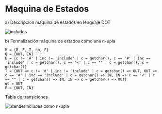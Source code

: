 # Maquina de Estados

 a) Descripcion maquina de estados en lenguaje DOT
 
![includes](https://user-images.githubusercontent.com/82002194/130468334-85518479-1804-4140-8a98-4ef0e3824358.png)

b) Formalización máquina de estados como una n-upla

	M = {Q, E, T, qo, F}
	Q = {OUT, IN}
	E = {c != '#' | inc != 'include' | c = getchar(), c == '#' | inc == 'include' | c = getchar(), c == '<' | c == "" | c = getchar(), c = getchar()}
	T = {OUT => c != '#' | inc != 'include' | c = getchar() => OUT, OUT => c == '#' | inc == 'include' | c = getchar() => IN, IN => c == '<' | c == "" | c = getchar() => IN, IN => c = getchar() => OUT}
	qo = OUT
	F = {OUT, IN}	
	
Tabla de transiciones

![atenderIncludes como n-upla](https://user-images.githubusercontent.com/82005945/130468997-ebea30a9-b488-4654-916d-a8f2748dccc6.png)
